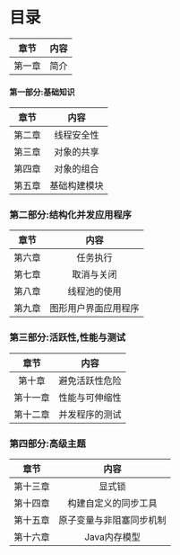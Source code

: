 # 目录
|章节|内容|
|:---:|:---:|
|第一章|简介|

#### 第一部分:基础知识
|章节|内容|
|:---:|:---:|
|第二章|线程安全性|
|第三章|对象的共享|
|第四章|对象的组合|
|第五章|基础构建模块|

### 第二部分:结构化并发应用程序
|章节|内容|
|:---:|:---:|
|第六章|任务执行|
|第七章|取消与关闭|
|第八章|线程池的使用|
|第九章|图形用户界面应用程序|

### 第三部分:活跃性,性能与测试
|章节|内容|
|:---:|:---:|
|第十章|避免活跃性危险|
|第十一章|性能与可伸缩性|
|第十二章|并发程序的测试|

### 第四部分:高级主题
|章节|内容|
|:---:|:---:|
|第十三章|显式锁|
|第十四章|构建自定义的同步工具|
|第十五章|原子变量与非阻塞同步机制|
|第十六章|Java内存模型|
